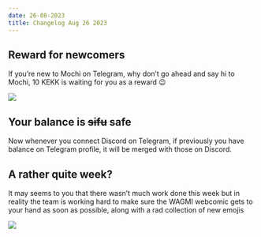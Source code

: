 ```yaml
---
date: 26-08-2023
title: Changelog Aug 26 2023
---
```


## Reward for newcomers

If you’re new to Mochi on Telegram, why don’t go ahead and say hi to Mochi, 10 KEKK is waiting for you as a reward 😉 

![](https://imgur.com/BDWVje8)

## Your balance is ~~sifu~~ safe

Now whenever you connect Discord on Telegram, if previously you have balance on Telegram profile, it will be merged with those on Discord.

## A rather quite week?

It may seems to you that there wasn’t much work done this week but in reality the team is working hard to make sure the WAGMI webcomic gets to your hand as soon as possible, along with a rad collection of new emojis

![](https://imgur.com/SIzupDW)
